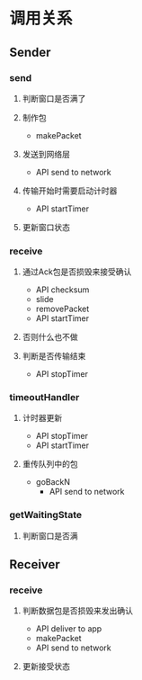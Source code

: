 # 调用关系

## Sender

### send

1. 判断窗口是否满了

2. 制作包
    - makePacket

3. 发送到网络层
    - API send to network

4. 传输开始时需要启动计时器
    - API startTimer

5. 更新窗口状态


### receive
1. 通过Ack包是否损毁来接受确认
    - API checksum
    - slide
    - removePacket
    - API startTimer
2. 否则什么也不做

3. 判断是否传输结束
    - API stopTimer
### timeoutHandler
1. 计时器更新
    - API stopTimer
    - API startTimer

2. 重传队列中的包
    - goBackN
        - API send to network

### getWaitingState
1. 判断窗口是否满

## Receiver

### receive
1. 判断数据包是否损毁来发出确认
    - API deliver to app
    - makePacket
    - API send to network

2. 更新接受状态